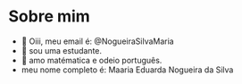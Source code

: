 # Sobre mim
- 👋 Oiii, meu email é: @NogueiraSilvaMaria
- 👀 sou uma estudante.
- 💞️ amo matématica e odeio português.
- meu nome completo é: Maaria Eduarda Nogueira da Silva
